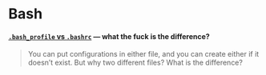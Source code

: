 # Bash

#### [`.bash_profile` vs `.bashrc`](http://www.joshstaiger.org/archives/2005/07/bash_profile_vs.html) &mdash; what the fuck is the difference?

> You can put configurations in either file, and you can create either if it doesn’t exist. But why two different files? What is the difference?
